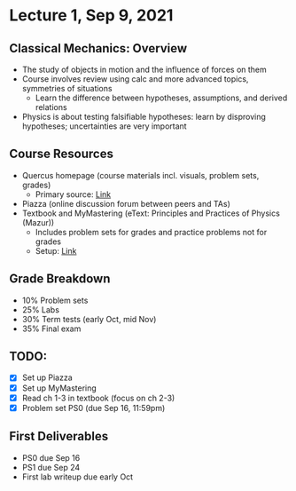 # Lecture 1, Sep 9, 2021

## Classical Mechanics: Overview

* The study of objects in motion and the influence of forces on them
* Course involves review using calc and more advanced topics, symmetries of situations
	* Learn the difference between hypotheses, assumptions, and derived relations
* Physics is about testing falsifiable hypotheses: learn by disproving hypotheses; uncertainties are very important

## Course Resources

* Quercus homepage (course materials incl. visuals, problem sets, grades)
	* Primary source: [Link](https://www.physics.utoronto.ca/~william/courses/phy180)
* Piazza (online discussion forum between peers and TAs)
* Textbook and MyMastering (eText: Principles and Practices of Physics (Mazur))
	* Includes problem sets for grades and practice problems not for grades
	* Setup: [Link](https://tinyurl.com/y569myu7)

## Grade Breakdown

* 10% Problem sets
* 25% Labs
* 30% Term tests (early Oct, mid Nov)
* 35% Final exam

## TODO:

* [x] Set up Piazza
* [x] Set up MyMastering
* [x] Read ch 1-3 in textbook (focus on ch 2-3)
* [x] Problem set PS0 (due Sep 16, 11:59pm)

## First Deliverables

* PS0 due Sep 16
* PS1 due Sep 24
* First lab writeup due early Oct

